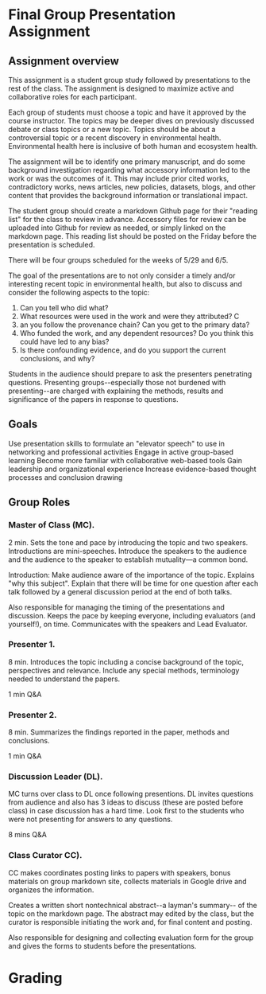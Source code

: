 # Final Group Presentation Assignment

## Assignment overview

This assignment is a student group study followed by presentations to the rest of the class. The assignment is designed to maximize active and collaborative roles for each participant.

Each group of students must choose a topic and have it approved by the course instructor. The topics may be deeper dives on previously discussed debate or class topics or a new topic. Topics should be about a controversial topic or a recent discovery in environmental health. Environmental health here is inclusive of both human and ecosystem health. 

The assignment will be to identify one primary manuscript, and do some background investigation regarding what accessory information led to the work or was the outcomes of it. This may include prior cited works, contradictory works, news articles, new policies, datasets, blogs, and other content that provides the background information or translational impact. 

The student group should create a markdown Github page for their "reading list" for the class to review in advance. Accessory files for review can be uploaded into Github for review as needed, or simply linked on the markdown page. This reading list should be posted on the Friday before the presentation is scheduled. 

There will be four groups scheduled for the weeks of 5/29 and 6/5.

The goal of the presentations are to not only consider a timely and/or interesting recent topic in environmental health, but also to discuss and consider the following aspects to the topic:

1. Can you tell who did what? 
2. What resources were used in the work and were they attributed? C
3. an you follow the provenance chain? Can you get to the primary data?
4. Who funded the work, and any dependent resources? Do you think this could have led to any bias?
5. Is there confounding evidence, and do you support the current conclusions, and why?

Students in the audience should prepare to ask the presenters penetrating questions. 
Presenting groups--especially those not burdened with presenting--are charged with explaining the methods, results and significance of the papers in response to questions.

## Goals
Use presentation skills to formulate an "elevator speech" to use in networking and professional activities
Engage in active group-based learning
Become more familiar with collaborative web-based tools 
Gain leadership and organizational experience
Increase evidence-based thought processes and conclusion drawing

## Group Roles

### Master of Class (MC). 
2 min.
Sets the tone and pace by introducing the topic and two speakers. Introductions are mini-speeches. Introduce the speakers to the audience and the audience to the speaker to establish mutuality—a common bond.

Introduction: Make audience aware of the importance of the topic. Explains "why this subject". 
Explain that there will be time for one question after each talk followed by a general discussion period at the end of both talks.

Also responsible for managing the timing of the presentations and discussion. Keeps the pace by keeping everyone, including evaluators (and yourself!), on time. Communicates with the speakers and Lead Evaluator.

### Presenter 1. 
8 min. Introduces the topic including a concise background of the topic, perspectives and relevance. Include any special methods, terminology needed to understand the papers.

1 min Q&A

### Presenter 2. 
8 min. Summarizes the findings reported in the paper, methods and conclusions.

1 min Q&A

### Discussion Leader (DL). 
MC turns over class to DL once following presentions. DL invites questions from audience and also has 3 ideas to discuss (these are posted before class) in case discussion has a hard time. 
Look first to the students who were not presenting for answers to any questions.

8 mins Q&A

### Class Curator CC).
CC makes coordinates posting links to papers with speakers, bonus materials on group markdown site, collects materials in Google drive and organizes the information. 

Creates a written short nontechnical abstract--a layman's summary-- of the topic on the markdown page. The abstract may edited by the class, but the curator is responsible initiating the work and, for final content and posting.

Also responsible for designing and collecting evaluation form for the group and gives the forms to students before the presentations. 

# Grading





